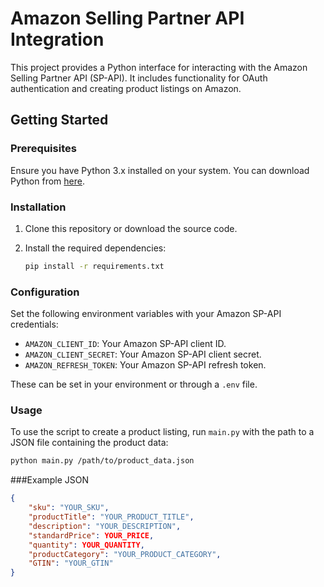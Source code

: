 # Amazon Selling Partner API Integration

This project provides a Python interface for interacting with the Amazon Selling Partner API (SP-API). It includes functionality for OAuth authentication and creating product listings on Amazon.

## Getting Started

### Prerequisites

Ensure you have Python 3.x installed on your system. You can download Python from [here](https://www.python.org/downloads/).

### Installation

1. Clone this repository or download the source code.
2. Install the required dependencies:

    ```bash
    pip install -r requirements.txt
    ```

### Configuration

Set the following environment variables with your Amazon SP-API credentials:

- `AMAZON_CLIENT_ID`: Your Amazon SP-API client ID.
- `AMAZON_CLIENT_SECRET`: Your Amazon SP-API client secret.
- `AMAZON_REFRESH_TOKEN`: Your Amazon SP-API refresh token.

These can be set in your environment or through a `.env` file.

### Usage

To use the script to create a product listing, run `main.py` with the path to a JSON file containing the product data:

```bash
python main.py /path/to/product_data.json

```

###Example JSON
```json
{
    "sku": "YOUR_SKU",
    "productTitle": "YOUR_PRODUCT_TITLE",
    "description": "YOUR_DESCRIPTION",
    "standardPrice": YOUR_PRICE,
    "quantity": YOUR_QUANTITY,
    "productCategory": "YOUR_PRODUCT_CATEGORY",
    "GTIN": "YOUR_GTIN"
}
```

